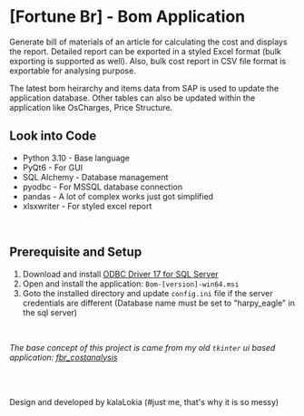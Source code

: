 # [Fortune Br] - Bom Application

Generate bill of materials of an article for calculating the cost and displays the report. Detailed report can be exported in a styled Excel format (bulk exporting is supported as well). Also, bulk cost report in CSV file format is exportable for analysing purpose. 

The latest bom heirarchy and items data from SAP is used to update the application database. Other tables can also be updated within the application like OsCharges, Price Structure.

## Look into Code
- Python 3.10 - Base language
- PyQt6 - For GUI
- SQL Alchemy - Database management
- pyodbc - For MSSQL database connection
- pandas - A lot of complex works just got simplified
- xlsxwriter - For styled excel report

<br/>

## Prerequisite and Setup
1. Download and install [ODBC Driver 17 for SQL Server](https://go.microsoft.com/fwlink/?linkid=2187214)
2. Open and install the application: `Bom-[version]-win64.msi`
4. Goto the installed directory and update `config.ini` file if the server credentials are different (Database name must be set to "harpy_eagle" in the sql server)

<br/>

_The base concept of this project is came from my old `tkinter` ui based application: [fbr_costanalysis](https://github.com/kalaLokia/fbr_costanalysis)_

<br/>
<br/>



Design and developed by kalaLokia  (#just me, that's why it is so messy)

